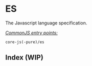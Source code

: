 # ES
The Javascript language specification.

[*CommonJS entry points:*](docs/usage.md#commonjs-api)
```
core-js(-pure)/es
```

## Index (WIP)
